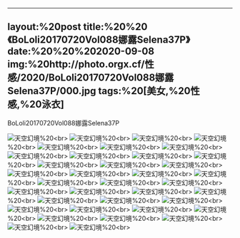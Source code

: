 ﻿---
layout:%20post
title:%20%20《BoLoli20170720Vol088娜露Selena37P》
date:%20%20%202020-09-08
img:%20http://photo.orgx.cf/性感/2020/BoLoli20170720Vol088娜露Selena37P/000.jpg
tags:%20[美女,%20性感,%20泳衣]
---

BoLoli20170720Vol088娜露Selena37P



![天空幻境](http://photo.orgx.cf/性感/2020/BoLoli20170720Vol088娜露Selena37P/001.jpg%20''天空幻境'')%20<br>
![天空幻境](http://photo.orgx.cf/性感/2020/BoLoli20170720Vol088娜露Selena37P/002.jpg%20''天空幻境'')%20<br>
![天空幻境](http://photo.orgx.cf/性感/2020/BoLoli20170720Vol088娜露Selena37P/003.jpg%20''天空幻境'')%20<br>
![天空幻境](http://photo.orgx.cf/性感/2020/BoLoli20170720Vol088娜露Selena37P/004.jpg%20''天空幻境'')%20<br>
![天空幻境](http://photo.orgx.cf/性感/2020/BoLoli20170720Vol088娜露Selena37P/005.jpg%20''天空幻境'')%20<br>
![天空幻境](http://photo.orgx.cf/性感/2020/BoLoli20170720Vol088娜露Selena37P/006.jpg%20''天空幻境'')%20<br>
![天空幻境](http://photo.orgx.cf/性感/2020/BoLoli20170720Vol088娜露Selena37P/007.jpg%20''天空幻境'')%20<br>
![天空幻境](http://photo.orgx.cf/性感/2020/BoLoli20170720Vol088娜露Selena37P/008.jpg%20''天空幻境'')%20<br>
![天空幻境](http://photo.orgx.cf/性感/2020/BoLoli20170720Vol088娜露Selena37P/009.jpg%20''天空幻境'')%20<br>
![天空幻境](http://photo.orgx.cf/性感/2020/BoLoli20170720Vol088娜露Selena37P/010.jpg%20''天空幻境'')%20<br>
![天空幻境](http://photo.orgx.cf/性感/2020/BoLoli20170720Vol088娜露Selena37P/011.jpg%20''天空幻境'')%20<br>
![天空幻境](http://photo.orgx.cf/性感/2020/BoLoli20170720Vol088娜露Selena37P/012.jpg%20''天空幻境'')%20<br>
![天空幻境](http://photo.orgx.cf/性感/2020/BoLoli20170720Vol088娜露Selena37P/013.jpg%20''天空幻境'')%20<br>
![天空幻境](http://photo.orgx.cf/性感/2020/BoLoli20170720Vol088娜露Selena37P/014.jpg%20''天空幻境'')%20<br>
![天空幻境](http://photo.orgx.cf/性感/2020/BoLoli20170720Vol088娜露Selena37P/015.jpg%20''天空幻境'')%20<br>
![天空幻境](http://photo.orgx.cf/性感/2020/BoLoli20170720Vol088娜露Selena37P/016.jpg%20''天空幻境'')%20<br>
![天空幻境](http://photo.orgx.cf/性感/2020/BoLoli20170720Vol088娜露Selena37P/017.jpg%20''天空幻境'')%20<br>
![天空幻境](http://photo.orgx.cf/性感/2020/BoLoli20170720Vol088娜露Selena37P/018.jpg%20''天空幻境'')%20<br>
![天空幻境](http://photo.orgx.cf/性感/2020/BoLoli20170720Vol088娜露Selena37P/019.jpg%20''天空幻境'')%20<br>
![天空幻境](http://photo.orgx.cf/性感/2020/BoLoli20170720Vol088娜露Selena37P/020.jpg%20''天空幻境'')%20<br>
![天空幻境](http://photo.orgx.cf/性感/2020/BoLoli20170720Vol088娜露Selena37P/021.jpg%20''天空幻境'')%20<br>
![天空幻境](http://photo.orgx.cf/性感/2020/BoLoli20170720Vol088娜露Selena37P/022.jpg%20''天空幻境'')%20<br>
![天空幻境](http://photo.orgx.cf/性感/2020/BoLoli20170720Vol088娜露Selena37P/023.jpg%20''天空幻境'')%20<br>
![天空幻境](http://photo.orgx.cf/性感/2020/BoLoli20170720Vol088娜露Selena37P/024.jpg%20''天空幻境'')%20<br>
![天空幻境](http://photo.orgx.cf/性感/2020/BoLoli20170720Vol088娜露Selena37P/025.jpg%20''天空幻境'')%20<br>
![天空幻境](http://photo.orgx.cf/性感/2020/BoLoli20170720Vol088娜露Selena37P/026.jpg%20''天空幻境'')%20<br>
![天空幻境](http://photo.orgx.cf/性感/2020/BoLoli20170720Vol088娜露Selena37P/027.jpg%20''天空幻境'')%20<br>
![天空幻境](http://photo.orgx.cf/性感/2020/BoLoli20170720Vol088娜露Selena37P/028.jpg%20''天空幻境'')%20<br>
![天空幻境](http://photo.orgx.cf/性感/2020/BoLoli20170720Vol088娜露Selena37P/029.jpg%20''天空幻境'')%20<br>
![天空幻境](http://photo.orgx.cf/性感/2020/BoLoli20170720Vol088娜露Selena37P/030.jpg%20''天空幻境'')%20<br>
![天空幻境](http://photo.orgx.cf/性感/2020/BoLoli20170720Vol088娜露Selena37P/031.jpg%20''天空幻境'')%20<br>
![天空幻境](http://photo.orgx.cf/性感/2020/BoLoli20170720Vol088娜露Selena37P/032.jpg%20''天空幻境'')%20<br>
![天空幻境](http://photo.orgx.cf/性感/2020/BoLoli20170720Vol088娜露Selena37P/033.jpg%20''天空幻境'')%20<br>
![天空幻境](http://photo.orgx.cf/性感/2020/BoLoli20170720Vol088娜露Selena37P/034.jpg%20''天空幻境'')%20<br>
![天空幻境](http://photo.orgx.cf/性感/2020/BoLoli20170720Vol088娜露Selena37P/035.jpg%20''天空幻境'')%20<br>
![天空幻境](http://photo.orgx.cf/性感/2020/BoLoli20170720Vol088娜露Selena37P/036.jpg%20''天空幻境'')%20<br>
![天空幻境](http://photo.orgx.cf/性感/2020/BoLoli20170720Vol088娜露Selena37P/037.jpg%20''天空幻境'')%20<br>